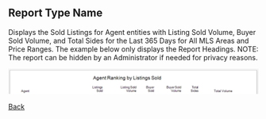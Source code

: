 ## Report Type Name

Displays the Sold Listings for Agent entities with Listing Sold Volume, Buyer Sold Volume, and Total Sides for the Last 365 Days for All MLS Areas and Price Ranges. The example below only displays the Report Headings.
NOTE: The report can be hidden by an Administrator if needed for privacy reasons.

![agent_rankings](../../images/reda_rpt_agent_rankings.PNG)

[Back](../Reports/report-types.md)
